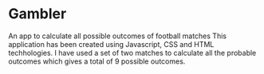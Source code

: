 # Gambler
An app to calculate all possible outcomes of football matches 
This application has been created using Javascript, CSS and HTML techhologies. I have used a set of two matches to calculate all the probable outcomes which gives a total of 9 possible outcomes.
